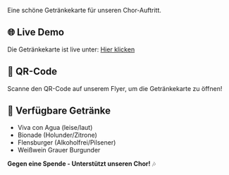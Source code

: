 Eine schöne Getränkekarte für unseren Chor-Auftritt.

## 🌐 Live Demo
Die Getränkekarte ist live unter: [Hier klicken](https://TJK-dev.github.io/chor-getraenkekarte)

## 📱 QR-Code
Scanne den QR-Code auf unserem Flyer, um die Getränkekarte zu öffnen!

## 🍺 Verfügbare Getränke
- Viva con Agua (leise/laut)
- Bionade (Holunder/Zitrone)
- Flensburger (Alkoholfrei/Pilsener)
- Weißwein Grauer Burgunder

**Gegen eine Spende - Unterstützt unseren Chor!** 🎶
